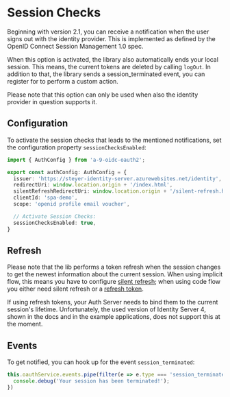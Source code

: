 # Session Checks

Beginning with version 2.1, you can receive a notification when the user signs out with the identity provider.
This is implemented as defined by the OpenID Connect Session Management 1.0 spec.

When this option is activated, the library also automatically ends your local session. This means, the current tokens
are deleted by calling ``logOut``. In addition to that, the library sends a session_terminated event, you can register
for to perform a custom action.

Please note that this option can only be used when also the identity provider in question supports it.

## Configuration

To activate the session checks that leads to the mentioned notifications, set the configuration property
``sessionChecksEnabled``:

```TypeScript
import { AuthConfig } from 'a-9-oidc-oauth2';

export const authConfig: AuthConfig = {
  issuer: 'https://steyer-identity-server.azurewebsites.net/identity',
  redirectUri: window.location.origin + '/index.html',
  silentRefreshRedirectUri: window.location.origin + '/silent-refresh.html',
  clientId: 'spa-demo',
  scope: 'openid profile email voucher',

  // Activate Session Checks:
  sessionChecksEnabled: true,
}
```

## Refresh

Please note that the lib performs a token refresh when the session changes to get the newest information about the current session. When using implicit flow, this means you have to configure [silent refresh](./silent-refresh.html); when using code flow you either need silent refresh or a [refresh token](./refreshing-a-token.html).

If using refresh tokens, your Auth Server needs to bind them to the current session's lifetime. Unfortunately, the used version of Identity Server 4, shown in the docs and in the example applications, does not support this at the moment.

## Events
To get notified, you can hook up for the event ``session_terminated``:

```TypeScript
this.oauthService.events.pipe(filter(e => e.type === 'session_terminated')).subscribe(e => {
  console.debug('Your session has been terminated!');
})
```
